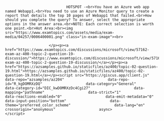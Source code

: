 <p class="card-text">
							
								HOTSPOT -<br>You have an Azure web app named Webapp1.<br>You need to use an Azure Monitor query to create a report that details the top 10 pages of Webapp1 that failed.<br>How should you complete the query? To answer, select the appropriate options in the answer area.<br>NOTE: Each correct selection is worth one point.<br>Hot Area:<br><img src="https://www.examtopics.com/assets/media/exam-media/04257/0006400001.png" class="in-exam-image"><br>
							
						</p><p><a href="https://www.examtopics.com/discussions/microsoft/view/57162-exam-az-400-topic-2-question-19-discussion/">https://www.examtopics.com/discussions/microsoft/view/57162-exam-az-400-topic-2-question-19-discussion/</a></p><p><a href="https://azsamples.github.io/staticfiles/az400/topic-02-question-19.html">https://azsamples.github.io/staticfiles/az400/topic-02-question-19.html</a></p><script src="https://giscus.app/client.js"                    data-repo="azsamples/az204"                    data-repo-id="R_kgDOMRXzDQ"                    data-category="General"                    data-category-id="DIC_kwDOMRXzDc4Cgi27"                    data-mapping="pathname"                    data-strict="1"                    data-reactions-enabled="0"                    data-emit-metadata="0"                    data-input-position="bottom"                    data-theme="preferred_color_scheme"                    data-lang="en"                    crossorigin="anonymous"                    async>                    </script>
